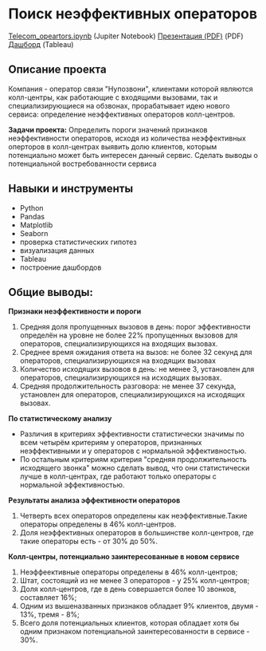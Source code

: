 # Поиск неэффективных операторов
[Telecom_opeartors.ipynb](https://github.com/AleksandrK86/practicum/blob/main/telecom_opeartors/Telecom_operators.ipynb)</code> (Jupiter Notebook)
[Презентация (PDF)](https://github.com/AleksandrK86/practicum/blob/main/telecom_opeartors/presentation.pdf) (PDF)
[Дашборд](https://public.tableau.com/views/Telecom_16738978921550/Dashboard1?:language=en-US&publish=yes&:display_count=n&:origin=viz_share_link) (Tableau)

## Описание проекта
Компания - оператор связи "Нупозвони", клиентами которой являются колл-центры, как работающие с входящими вызовами, так и специализирующиеся на обзвонах, прорабатывает идею нового сервиса: определение неэффективных операторов колл-центров.

**Задачи проекта:**  Определить пороги значений признаков неэффективности операторов, исходя из количества неэффективных оперторов в колл-центрах выявить долю клиентов, которым потенциально может быть интересен данный сервис. Сделать выводы о потенциальной востребованности сервиса

## Навыки и инструменты
* Python
* Pandas
* Matplotlib
* Seaborn
* проверка статистических гипотез
* визуализация данных
* Tableau
* построение дашбордов

## Общие выводы:
**Признаки неэффективности и пороги**

1. Средняя доля пропущенных вызовов в день: порог эффективности определён на уровне не более 22% пропущенных вызовов для операторов, специализирующихся на входящих вызовах.
2. Среднее время ожидания ответа на вызов: не более 32 секунд для операторов, специализирующихся на входящих вызовах
3. Количество исходящих вызовов в день: не менее 3, установлен для операторов, специализирующихся на исходящих вызовах.
4. Средняя продолжительность разговора: не менее 37 секунда, установлен для операторов, специализирующихся на исходящих вызовах.

**По статистическому анализу**

* Различия в критериях эффективности статистически значимы по всем четырём критериям у операторов, признанных неэффективными и у операторов с нормальной эффективностью. 
* По остальным критериям критерия "средняя продолжительность исходящего звонка" можно сделать вывод, что они статистически лучше в колл-центрах, где работают только операторы с нормальной эффективностью.

**Результаты анализа эффективности операторов**

1. Четверть всех операторов определены как неэффективные.Такие операторы определены в 46% колл-центров.
2. Доля неэффективных операторов в большинстве колл-центров, где такие операторы есть - от 30% до 50%.

**Колл-центры, потенциально заинтересованные в новом сервисе**
1. Неэффеективные операторы определены в 46% колл-центров;
2. Штат, состоящий из не менее 3 операторов - у 25% колл-центров;
3. Доля колл-центров, где в день совершается более 10 звонков, составляет 16%;
4. Одним из вышеназванных признаков обладает 9% клиентов, двумя - 13%, тремя - 8%;
5. Всего доля потенциальных клиентов, которая обладает хотя бы одним признаком потенциальной заинтересованности в сервисе - 30%.
